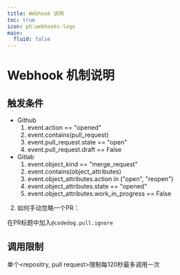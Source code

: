```yaml
---
title: Webhook 说明
toc: true
icon: ph:webhooks-logo
main:
  fluid: false
---
```


# Webhook 机制说明

## 触发条件

- Github
    1. event.action == "opened"
    2. event.contains(pull_request)
    3. event.pull_request.state == "open"
    4. event.pull_request.draft == False
- Gitlab
    1. event.object_kind == "merge_request"
    2. event.contains(object_attributes)
    3. event.object_attributes.action in ("open", "reopen")
    4. event.object_attributes.state == "opened"
    5. event.object_attributes.work_in_progress == False

2. 如何手动忽略一个PR：

在PR标题中加入`@codedog.pull.ignore`



## 调用限制

单个<repositry, pull request>限制每120秒最多调用一次
